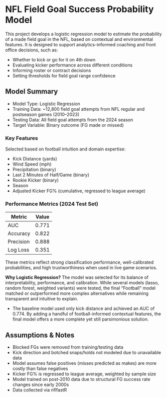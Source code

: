 # NFL Field Goal Success Probability Model

This project develops a logistic regression model to estimate the probability of a made field goal in the NFL, based on contextual and environmental features. 
It is designed to support analytics-informed coaching and front office decisions, such as:
- Whether to kick or go for it on 4th down
- Evaluating kicker performance across different conditions
- Informing roster or contract decisions
- Setting thresholds for field goal range confidence

## Model Summary
- Model Type: Logistic Regression
- Training Data: ~12,800 field goal attempts from NFL regular and postseason games (2010–2023)
- Testing Data: All field goal attempts from the 2024 season
- Target Variable: Binary outcome (FG made or missed)

### Key Features
Selected based on football intuition and domain expertise:
- Kick Distance (yards)
- Wind Speed (mph)
- Precipitation (binary)
- Last 2 Minutes of Half/Game (binary)
- Rookie Kicker (binary)
- Season
- Adjusted Kicker FG% (cumulative, regressed to league average)

### Performance Metrics (2024 Test Set)
Metric     | Value |
-----------|-------|
AUC	       | 0.771 |
Accuracy   | 0.822 |
Precision  | 0.888 |
Log Loss   | 0.351 |

These metrics reflect strong classification performance, well-calibrated probabilities, and high trustworthiness when used in live game scenarios.

**Why Logistic Regression?**
The model was selected for its balance of interpretability, performance, and calibration. While several models (lasso, random forest, weighted variants) were tested, the final “Football” model matched or outperformed more complex alternatives while remaining transparent and intuitive to explain.
- The baseline model used only kick distance and achieved an AUC of 0.774. By adding a handful of football-informed contextual features, the final model offers a more complete yet still parsimonious solution.

## Assumptions & Notes
- Blocked FGs were removed from training/testing data
- Kick direction and botched snaps/holds not modeled due to unavailable data
- Model assumes false positives (misses predicted as makes) are more costly than false negatives
- Kicker FG% is regressed to league average, weighted by sample size
- Model trained on post-2010 data due to structural FG success rate changes since early 2000s
- Data collected via nflfastR
